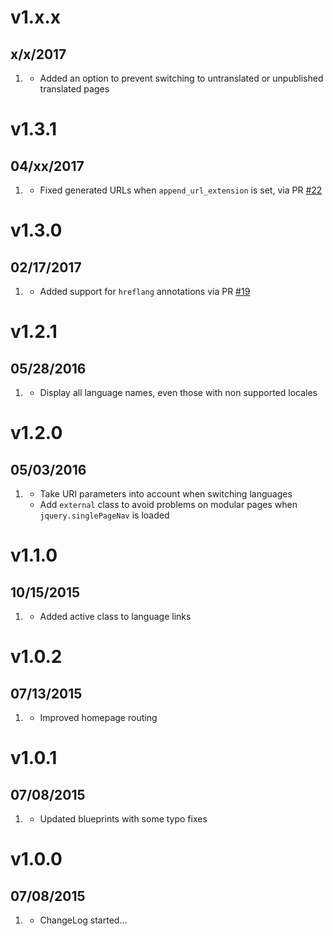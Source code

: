 # v1.x.x
## x/x/2017

1. [](#new)
    * Added an option to prevent switching to untranslated or unpublished translated pages
    
# v1.3.1
## 04/xx/2017

1. [](#bugfix)
    * Fixed generated URLs when `append_url_extension` is set, via PR [#22](https://github.com/getgrav/grav-plugin-langswitcher/pull/22)

# v1.3.0
## 02/17/2017

1. [](#new)
    * Added support for `hreflang` annotations via PR [#19](https://github.com/getgrav/grav-plugin-langswitcher/pull/19)

# v1.2.1
## 05/28/2016

1. [](#bugfix)
    * Display all language names, even those with non supported locales

# v1.2.0
## 05/03/2016

1. [](#improved)
    * Take URI parameters into account when switching languages
    * Add `external` class to avoid problems on modular pages when `jquery.singlePageNav` is loaded

# v1.1.0
## 10/15/2015

1. [](#improved)
    * Added active class to language links

# v1.0.2
## 07/13/2015

1. [](#improved)
    * Improved homepage routing

# v1.0.1
## 07/08/2015

1. [](#improved)
    * Updated blueprints with some typo fixes

# v1.0.0
## 07/08/2015

1. [](#new)
    * ChangeLog started...
